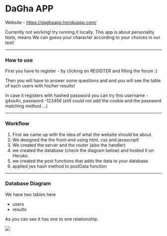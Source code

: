 # DaGha APP

Website - https://daghaapp.herokuapp.com/

Currently not working! try running it locally.
This app is about personality tests, means
We can guess your character according to your choices in our test!

---

### How to use

First you have to register - by clicking on REGISTER and filling the forum :)

Then you will have to answer some questions and and you will see the table of each users with his/her results!

In case it registers with hashed password you can try this username - g4ss4n, password -123456 (still could not add the cookie and the password matching method ...)

---

### Workflow

1.  First we came up with the idea of what the website should be about.
2.  We designed the the front-end using html, css and javascript!
3.  We created the server and the router (also the handler)
4.  we created the database (check the diagram below) and hosted it on Heruko.
5.  we created the post functions that adds the data to your database
6.  applied jws hash method to postData function

---

### Database Diagram

We have two tables here

- users
- results

As you can see it has one to one relationship.

![](https://imgur.com/D6Q8Oue)
